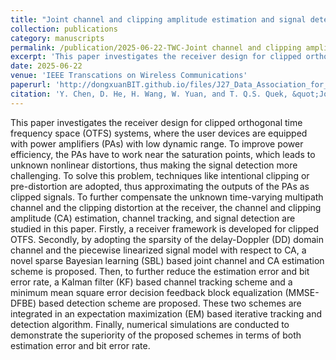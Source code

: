 ```yaml
---
title: "Joint channel and clipping amplitude estimation and signal detection for clipped OTFS"
collection: publications
category: manuscripts
permalink: /publication/2025-06-22-TWC-Joint channel and clipping amplitude estimation and signal detection for clipped OTFS-number-28
excerpt: 'This paper investigates the receiver design for clipped orthogonal time frequency space (OTFS) systems, where the user devices are equipped with power amplifiers (PAs) with low dynamic range.'
date: 2025-06-22
venue: 'IEEE Transcations on Wireless Communications'
paperurl: 'http://dongxuanBIT.github.io/files/J27_Data_Association_for_Moving_Multi-Target_Sensing_in_Distributed_OTFS_Radars.pdf'
citation: 'Y. Chen, D. He, H. Wang, W. Yuan, and T. Q.S. Quek, &quot;Joint channel and clipping amplitude estimation and signal detection for clipped OTFS,&quot; <i>IEEE Trans. Wireless Commun.</i>, Early Access, Jun. 2025.'
---
```


This paper investigates the receiver design for clipped orthogonal time frequency space (OTFS) systems, where the user devices are equipped with power amplifiers (PAs) with low dynamic range. To improve power efficiency, the PAs have to work near the saturation points, which leads to unknown nonlinear distortions, thus making the signal detection more challenging. To solve this problem, techniques like intentional clipping or pre-distortion are adopted, thus approximating the outputs of the PAs as clipped signals. To further compensate the unknown time-varying multipath channel and the clipping distortion at the receiver, the channel and clipping amplitude (CA) estimation, channel tracking, and signal detection are studied in this paper. Firstly, a receiver framework is developed for clipped OTFS. Secondly, by adopting the sparsity of the delay-Doppler (DD) domain channel and the piecewise linearized signal model with respect to CA, a novel sparse Bayesian learning (SBL) based joint channel and CA estimation scheme is proposed. Then, to further reduce the estimation error and bit error rate, a Kalman filter (KF) based channel tracking scheme and a minimum mean square error decision feedback block equalization (MMSE-DFBE) based detection scheme are proposed. These two schemes are integrated in an expectation maximization (EM) based iterative tracking and detection algorithm. Finally, numerical simulations are conducted to demonstrate the superiority of the proposed schemes in terms of both estimation error and bit error rate.

